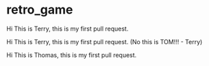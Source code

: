 # retro_game

Hi This is Terry, this is my first pull request.

Hi This is Terry, this is my first pull request. (No this is TOM!!! - Terry)

Hi This is Thomas, this is my first pull request.

